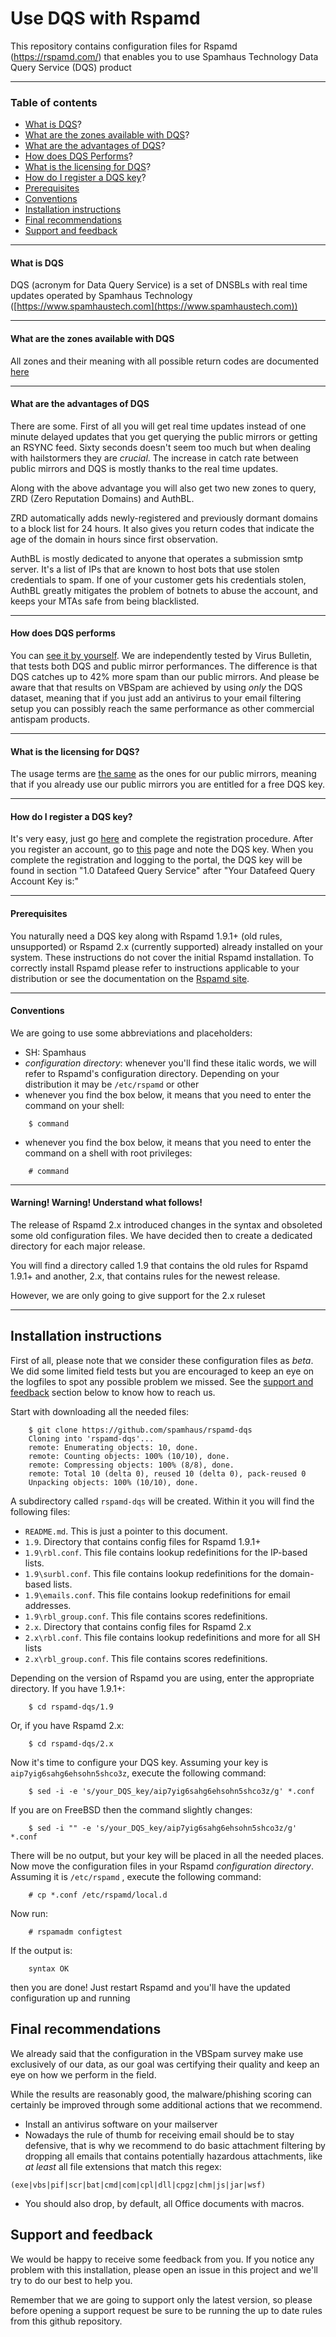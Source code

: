 # Use DQS with Rspamd

This repository contains configuration files for Rspamd (https://rspamd.com/) that enables you to use Spamhaus Technology Data Query Service (DQS) product

***

### Table of contents
- [What is DQS](#what-is-dqs)?
- [What are the zones available with DQS](#what-are-the-zones-available-with-dqs)?
- [What are the advantages of DQS](#what-are-the-advantages-of-dqs)?
- [How does DQS Performs](#how-does-dqs-performs)?
- [What is the licensing for DQS](#what-is-the-licensing-for-dqs)?
- [How do I register a DQS key](#how-do-i-register-a-dqs-key)?
- [Prerequisites](#prerequisites)
- [Conventions](#conventions)
- [Installation instructions](#installation-instructions)
- [Final recommendations](#final-recommendations)
- [Support and feedback](#support-and-feedback)

***

#### What is DQS

DQS (acronym for Data Query Service) is a set of DNSBLs with real time updates operated by Spamhaus Technology ([https://www.spamhaustech.com](https://www.spamhaustech.com))

***

#### What are the zones available with DQS

All zones and their meaning with all possible return codes are documented [here](https://docs.spamhaustech.com/10-data-type-documentation/datasets/030-datasets.html)

***

#### What are the advantages of DQS

There are some. First of all you will get real time updates instead of one minute delayed updates that you get querying the public mirrors or getting an RSYNC feed.
Sixty seconds doesn't seem too much but when dealing with hailstormers they are *crucial*. The increase in catch rate between public mirrors and DQS is mostly thanks to the real time updates.

Along with the above advantage you will also get two new zones to query, ZRD (Zero Reputation Domains) and AuthBL.

ZRD automatically adds newly-registered and previously dormant domains to a block list for 24 hours. It also gives you return codes that indicate the age of the domain in hours since first observation.

AuthBL is mostly dedicated to anyone that operates a submission smtp server. It's a list of IPs that are known to host bots that use stolen credentials to spam. If one of your customer gets his credentials stolen, AuthBL greatly mitigates the problem of botnets to abuse the account, and keeps your MTAs safe from being blacklisted.

***

#### How does DQS performs

You can [see it by yourself](https://www.virusbulletin.com/testing/results/latest/vbspam-email-security). We are independently tested by Virus Bulletin, that tests both DQS and public mirror performances. The difference is that DQS catches up to 42% more spam than our public mirrors.
And please be aware that that results on VBSpam are achieved by using *only* the DQS dataset, meaning that if you just add an antivirus to your email filtering setup you can possibly reach the same performance as other commercial antispam products.

***

#### What is the licensing for DQS?

The usage terms are [the same](https://www.spamhaus.org/organization/dnsblusage/) as the ones for our public mirrors, meaning that if you already use our public mirrors you are entitled for a free DQS key.

***

#### How do I register a DQS key?

It's very easy, just go [here](https://www.spamhaustech.com/dqs/) and complete the registration procedure. After you register an account, go to [this](https://portal.spamhaustech.com/manuals/dqs/) page and note the DQS key. When you complete the registration and logging to the portal, the DQS key will be found in section "1.0 Datafeed Query Service" after "Your Datafeed Query Account Key is:"

***

#### Prerequisites

You naturally need a DQS key along with Rspamd 1.9.1+ (old rules, unsupported) or Rspamd 2.x (currently supported) already installed on your system. These instructions do not cover the initial Rspamd installation. 
To correctly install Rspamd please refer to instructions applicable to your distribution or see the documentation on the [Rspamd site](https://rspamd.com/).

***

#### Conventions

We are going to use some abbreviations and placeholders:

 * SH: Spamhaus
 * *configuration directory*: whenever you'll find these italic words, we will refer to Rspamd's configuration directory. Depending on your distribution it may be `/etc/rspamd` or other
 * whenever you find the box below, it means that you need to enter the command on your shell:
```
	$ command
```
 * whenever you find the box below, it means that you need to enter the command on a shell with root privileges:
```
	# command
```

***

#### Warning! Warning! Understand what follows!

The release of Rspamd 2.x introduced changes in the syntax and obsoleted some old configuration files. We have decided then to create a dedicated directory for each major release.

You will find a directory called 1.9 that contains the old rules for Rspamd 1.9.1+ and another, 2.x, that contains rules for the newest release. 

However, we are only going to give support for the 2.x ruleset

***

## Installation instructions

First of all, please note that we consider these configuration files as *beta*. We did some limited field tests but you are encouraged to keep an eye on the logfiles to spot any possible problem we missed. See the [support and feedback](#support-and-feedback) section below to know how to reach us.

Start with downloading all the needed files:

```
	$ git clone https://github.com/spamhaus/rspamd-dqs
	Cloning into 'rspamd-dqs'...
	remote: Enumerating objects: 10, done.
	remote: Counting objects: 100% (10/10), done.
	remote: Compressing objects: 100% (8/8), done.
	remote: Total 10 (delta 0), reused 10 (delta 0), pack-reused 0
	Unpacking objects: 100% (10/10), done.
```

A subdirectory called `rspamd-dqs` will be created. Within it you will find the following files:

- `README.md`. This is just a pointer to this document.
- `1.9`. Directory that contains config files for Rspamd 1.9.1+
- `1.9\rbl.conf`. This file contains lookup redefinitions for the IP-based lists.
- `1.9\surbl.conf`. This file contains lookup redefinitions for the domain-based lists.
- `1.9\emails.conf`. This file contains lookup redefinitions for email addresses.
- `1.9\rbl_group.conf`. This file contains scores redefinitions.
- `2.x`. Directory that contains config files for Rspamd 2.x
- `2.x\rbl.conf`. This file contains lookup redefinitions and more for all SH lists
- `2.x\rbl_group.conf`. This file contains scores redefinitions.

Depending on the version of Rspamd you are using, enter the appropriate directory. If you have 1.9.1+:

```
	$ cd rspamd-dqs/1.9
```

Or, if you have Rspamd 2.x:


```
	$ cd rspamd-dqs/2.x
```

Now it's time to configure your DQS key. Assuming your key is `aip7yig6sahg6ehsohn5shco3z`, execute the following command:

```
	$ sed -i -e 's/your_DQS_key/aip7yig6sahg6ehsohn5shco3z/g' *.conf
```

If you are on FreeBSD then the command slightly changes:

```
	$ sed -i "" -e 's/your_DQS_key/aip7yig6sahg6ehsohn5shco3z/g' *.conf
```

There will be no output, but your key will be placed in all the needed places. Now move the configuration files in your Rspamd *configuration directory*. Assuming it is `/etc/rspamd` , execute the following command:

```
	# cp *.conf /etc/rspamd/local.d
```

Now run:

```
	# rspamadm configtest
```

If the output is:

```
	syntax OK
```

then you are done! Just restart Rspamd and you'll have the updated configuration up and running

## Final recommendations
 
We already said that the configuration in the VBSpam survey make use exclusively of our data, as our goal was certifying their quality and keep an eye on how we perform in the field.

While the results are reasonably good, the malware/phishing scoring can certainly be improved through some additional actions that we recommend.

- Install an antivirus software on your mailserver
- Nowadays the rule of thumb for receiving email should be to stay defensive, that is why we recommend to do basic attachment filtering by dropping all emails that contains potentially hazardous attachments, like *at least* all file extensions that match this regex:

```
(exe|vbs|pif|scr|bat|cmd|com|cpl|dll|cpgz|chm|js|jar|wsf)
```

- You should also drop, by default, all Office documents with macros.

## Support and feedback

We would be happy to receive some feedback from you. If you notice any problem with this installation, please open an issue in this project and we'll try to do our best to help you.

Remember that we are going to support only the latest version, so please before opening a support request be sure to be running the up to date rules from this github repository.
